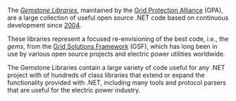 The [_Gemstone Libraries_](https://gemstone.github.io/root-dev/), maintained by the [Grid Protection Alliance](https://gridprotectionalliance.org/) (GPA), are a large collection of useful open source .NET code based on continuous development since [2004](https://github.com/GridProtectionAlliance/gsf/graphs/contributors).

These libraries represent a focused re-envisioning of the best code, i.e., the _gems_, from the [Grid Solutions Framework](https://github.com/GridProtectionAlliance/gsf) (GSF), which has long been in use by various open source projects and electric power utilities worldwide.

The Gemstone Libraries contain a large variety of code useful for any .NET project with of hundreds of class libraries that extend or expand the functionality provided with .NET, including many tools and protocol parsers that are useful for the electric power industry.
